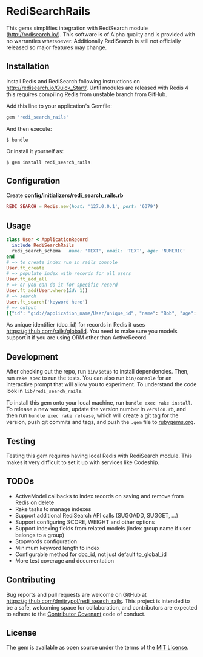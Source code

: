 # RediSearchRails

This gems simplifies integration with RediSearch module (http://redisearch.io/).  This software is of Alpha quality and is provided with no warranties whatsoever.  Additionally RediSearch is still not officially released so major features may change.  

## Installation

Install Redis and RediSearch following instructions on http://redisearch.io/Quick_Start/.  Until modules are released with Redis 4 this requires compiling Redis from unstable branch from GitHub.  

Add this line to your application's Gemfile:

```ruby
gem 'redi_search_rails'
```

And then execute:

    $ bundle

Or install it yourself as:

    $ gem install redi_search_rails

## Configuration

Create **config/initializers/redi_search_rails.rb**

```ruby
REDI_SEARCH = Redis.new(host: '127.0.0.1', port: '6379')
```

## Usage

```ruby
class User < ApplicationRecord
  include RediSearchRails
  redi_search_schema   name: 'TEXT', email: 'TEXT', age: 'NUMERIC'
end
# => to create index run in rails console
User.ft_create
# => populate index with records for all users
User.ft_add_all
# => or you can do it for specific record
User.ft_add(User.where(id: 1))
# => search
User.ft_search('keyword here')
# => output
[{"id": "gid://application_name/User/unique_id", "name": "Bob", "age": "100"}, {...}]
```

As unique identifier (doc_id) for records in Redis it uses https://github.com/rails/globalid.  You need to make sure you models support it if you are using ORM other than ActiveRecord.  

## Development

After checking out the repo, run `bin/setup` to install dependencies. Then, run `rake spec` to run the tests. You can also run `bin/console` for an interactive prompt that will allow you to experiment.  To understand the code look in `lib/redi_search_rails`.

To install this gem onto your local machine, run `bundle exec rake install`. To release a new version, update the version number in `version.rb`, and then run `bundle exec rake release`, which will create a git tag for the version, push git commits and tags, and push the `.gem` file to [rubygems.org](https://rubygems.org).

## Testing

Testing this gem requires having local Redis with RediSearch module.  This makes it very difficult to set it up with services like Codeship.  

## TODOs

* ActiveModel callbacks to index records on saving and remove from Redis on delete
* Rake tasks to manage indexes
* Support additional RediSearch API calls (SUGGADD, SUGGET, ...)
* Support configuring SCORE, WEIGHT and other options
* Support indexing fields from related models (index group name if user belongs to a group)
* Stopwords configuration
* Minimum keyword length to index
* Configurable method for doc_id, not just default to_global_id
* More test coverage and documentation

## Contributing

Bug reports and pull requests are welcome on GitHub at https://github.com/dmitrypol/redi_search_rails. This project is intended to be a safe, welcoming space for collaboration, and contributors are expected to adhere to the [Contributor Covenant](http://contributor-covenant.org) code of conduct.

## License

The gem is available as open source under the terms of the [MIT License](http://opensource.org/licenses/MIT).

